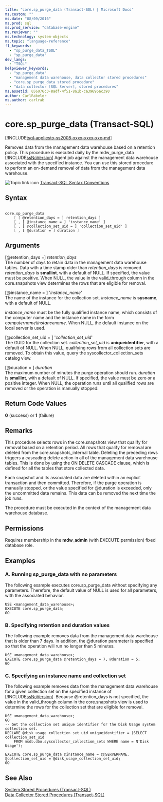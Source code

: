 ```yaml
---
title: "core.sp_purge_data (Transact-SQL) | Microsoft Docs"
ms.custom: ""
ms.date: "08/09/2016"
ms.prod: sql
ms.prod_service: "database-engine"
ms.reviewer: ""
ms.technology: system-objects
ms.topic: "language-reference"
f1_keywords: 
  - "sp_purge_data_TSQL"
  - "sp_purge_data"
dev_langs: 
  - "TSQL"
helpviewer_keywords: 
  - "sp_purge_data"
  - "management data warehouse, data collector stored procedures"
  - "core.sp_purge_data stored procedure"
  - "data collector [SQL Server], stored procedures"
ms.assetid: 056076c3-8adf-4f51-8a1b-ca39696ac390
author: CarlRabeler
ms.author: carlrab
---
```

# core.sp_purge_data (Transact-SQL)
[!INCLUDE[tsql-appliesto-ss2008-xxxx-xxxx-xxx-md](../../includes/applies-to-version/sqlserver.md)]

  Removes data from the management data warehouse based on a retention policy. This procedure is executed daily by the mdw_purge_data [!INCLUDE[ssNoVersion](../../includes/ssnoversion-md.md)] Agent job against the management data warehouse associated with the specified instance. You can use this stored procedure to perform an on-demand removal of data from the management data warehouse.  
  
 ![Topic link icon](../../database-engine/configure-windows/media/topic-link.gif "Topic link icon") [Transact-SQL Syntax Conventions](../../t-sql/language-elements/transact-sql-syntax-conventions-transact-sql.md)  
  
## Syntax  
  
```  
  
core.sp_purge_data  
    [ [ @retention_days = ] retention_days ]  
    [ , [ @instance_name = ] 'instance_name' ]  
    [ , [ @collection_set_uid = ] 'collection_set_uid' ]  
    [ , [ @duration = ] duration ]  
```  
  
## Arguments  
 [@retention_days =] *retention_days*  
 The number of days to retain data in the management data warehouse tables. Data with a time stamp older than *retention_days* is removed. *retention_days* is **smallint**, with a default of NULL. If specified, the value must be positive. When NULL, the value in the valid_through column in the core.snapshots view determines the rows that are eligible for removal.  
  
 [@instance_name = ] '*instance_name*'  
 The name of the instance for the collection set. *instance_name* is **sysname**, with a default of NULL.  
  
 *instance_name* must be the fully qualified instance name, which consists of the computer name and the instance name in the form *computername*\\*instancename*. When NULL, the default instance on the local server is used.  
  
 [@collection_set_uid = ] '*collection_set_uid*'  
 The GUID for the collection set. *collection_set_uid* is **uniqueidentifier**, with a default of NULL. When NULL, qualifying rows from all collection sets are removed. To obtain this value, query the syscollector_collection_sets catalog view.  
  
 [@duration = ] *duration*  
 The maximum number of minutes the purge operation should run. *duration* is **smallint**, with a default of NULL. If specified, the value must be zero or a positive integer. When NULL, the operation runs until all qualified rows are removed or the operation is manually stopped.  
  
## Return Code Values  
 **0** (success) or **1** (failure)  
  
## Remarks  
 This procedure selects rows in the core.snapshots view that qualify for removal based on a retention period. All rows that qualify for removal are deleted from the core.snapshots_internal table. Deleting the preceding rows triggers a cascading delete action in all of the management data warehouse tables. This is done by using the ON DELETE CASCADE clause, which is defined for all the tables that store collected data.  
  
 Each snapshot and its associated data are deleted within an explicit transaction and then committed. Therefore, if the purge operation is manually stopped, or the value specified for @duration is exceeded, only the uncommitted data remains. This data can be removed the next time the job runs.  
  
 The procedure must be executed in the context of the management data warehouse database.  
  
## Permissions  
 Requires membership in the **mdw_admin** (with EXECUTE permission) fixed database role.  
  
## Examples  
  
### A. Running sp_purge_data with no parameters  
 The following example executes core.sp_purge_data without specifying any parameters. Therefore, the default value of NULL is used for all parameters, with the associated behavior.  
  
```  
USE <management_data_warehouse>;  
EXECUTE core.sp_purge_data;  
GO  
```  
  
### B. Specifying retention and duration values  
 The following example removes data from the management data warehouse that is older than 7 days. In addition, the @duration parameter is specified so that the operation will run no longer than 5 minutes.  
  
```  
USE <management_data_warehouse>;  
EXECUTE core.sp_purge_data @retention_days = 7, @duration = 5;  
GO  
```  
  
### C. Specifying an instance name and collection set  
 The following example removes data from the management data warehouse for a given collection set on the specified instance of [!INCLUDE[ssNoVersion](../../includes/ssnoversion-md.md)]. Because @retention_days is not specified, the value in the valid_through column in the core.snapshots view is used to determine the rows for the collection set that are eligible for removal.  
  
```  
USE <management_data_warehouse>;  
GO  
-- Get the collection set unique identifier for the Disk Usage system collection set.  
DECLARE @disk_usage_collection_set_uid uniqueidentifier = (SELECT collection_set_uid   
    FROM msdb.dbo.syscollector_collection_sets WHERE name = N'Disk Usage');   
  
EXECUTE core.sp_purge_data @instance_name = @@SERVERNAME, @collection_set_uid = @disk_usage_collection_set_uid;  
GO  
```  
  
## See Also  
 [System Stored Procedures &#40;Transact-SQL&#41;](../../relational-databases/system-stored-procedures/system-stored-procedures-transact-sql.md)   
 [Data Collector Stored Procedures &#40;Transact-SQL&#41;](../../relational-databases/system-stored-procedures/data-collector-stored-procedures-transact-sql.md)  
  
  
